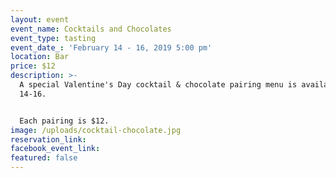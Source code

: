 ```yaml
---
layout: event
event_name: Cocktails and Chocolates
event_type: tasting
event_date_: 'February 14 - 16, 2019 5:00 pm'
location: Bar
price: $12
description: >-
  A special Valentine's Day cocktail & chocolate pairing menu is available Feb
  14-16.


  Each pairing is $12.
image: /uploads/cocktail-chocolate.jpg
reservation_link:
facebook_event_link:
featured: false
---
```


